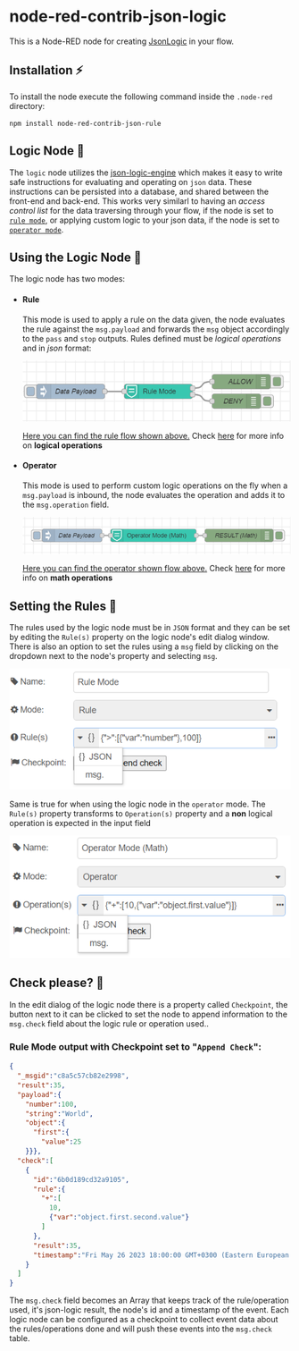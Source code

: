 # node-red-contrib-json-logic
This is a Node-RED node for creating [JsonLogic](#https://jsonlogic.com/) in your flow.

## Installation :zap:
To install the node execute the following command inside the `.node-red` directory:
```console
npm install node-red-contrib-json-rule
```

## Logic Node :vulcan_salute:
The `logic` node utilizes the [json-logic-engine](#https://jessemitchell.me/json-logic-engine/) which makes it easy to write safe instructions for evaluating and operating on `json` data. These instructions can be persisted into a database, and shared between the front-end and back-end. This works very similarl to having an *access control list* for the data traversing through your flow, if the node is set to [`rule mode`](#rule), or applying custom logic to your json data, if the node is set to [`operator mode`](#rule).

## Using the Logic Node :wrench:
The logic node has two modes:
- #### Rule
  This mode is used to apply a rule on the data given, the node evaluates the rule against the `msg.payload` and forwards the `msg` object accordingly to the `pass` and `stop` outputs. Rules defined must be *logical operations* and in *json* format:

  ![RuleMode](./docs/rule_mode.png)
  
  [Here you can find the rule flow shown above.](./docs/rule_node_flow.json) Check [here](#https://jessemitchell.me/json-logic-engine/docs/logic) for more info on **logical operations**

- #### Operator
  This mode is used to perform custom logic operations on the fly when a  `msg.payload` is inbound, the node evaluates the operation and adds it to the `msg.operation` field.

  ![OperatorMode](./docs/operator_mode.png)
  
  [Here you can find the operator shown flow above.](./docs/operator_node_flow.json) Check [here](https://jessemitchell.me/json-logic-engine/docs/math) for more info on **math operations**

## Setting the Rules :bookmark_tabs:
The rules used by the logic node must be in `JSON` format and they can be set by editing the `Rule(s)` property on the logic node's edit dialog window. There is also an option to set the rules using a `msg` field by clicking on the dropdown next to the node's property and selecting `msg`.   
    
  ![RuleModeEdit](./docs/rule_mode_edit.png)

Same is true for when using the logic node in the `operator` mode. The `Rule(s)` property transforms to `Operation(s)` property and a **non** logical operation is expected in the input field 
  
  ![OperatorModeEdit](./docs/operator_mode_edit.png)

  ## Check please? :receipt:
  In the edit dialog of the logic node there is a property called `Checkpoint`, the button next to it can be clicked to set the node to append information to the `msg.check` field about the logic rule or operation used.. 

  ### Rule Mode output with Checkpoint set to "`Append Check`":  
  ```json
  {
    "_msgid":"c8a5c57cb82e2998",
    "result":35,
    "payload":{
      "number":100,
      "string":"World",
      "object":{
        "first":{
          "value":25  
      }}},
    "check":[
      {
        "id":"6b0d189cd32a9105",
        "rule":{
          "+":[
            10,
            {"var":"object.first.second.value"}
          ]
        },
        "result":35,
        "timestamp":"Fri May 26 2023 18:00:00 GMT+0300 (Eastern European Summer Time)"
      }
    ]
  }
  ```

  The `msg.check` field becomes an Array that keeps track of the rule/operation used, it's json-logic result, the node's id and a timestamp of the event. Each logic node can be configured as a checkpoint to collect event data about the rules/operations done and will push these events into the `msg.check` table.   
